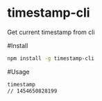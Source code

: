 # timestamp-cli
Get current timestamp from cli

#Install
```bash
npm install -g timestamp-cli
```

#Usage
```bash
timestamp
// 1454650828199
```
